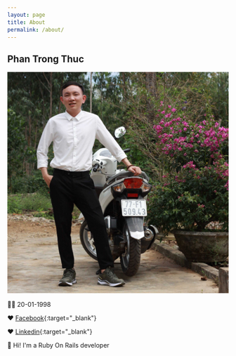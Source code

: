 ```yaml
---
layout: page
title: About
permalink: /about/
---
```


<style type="text/css">
  div.post-content img[alt="avatar"] {
    border-radius: 0.5rem;
  }

  @media screen and (min-width: 576px) {
    div.post-content img[alt="avatar"] {
      max-width: 475px;
    }
  }
</style>

## Phan Trong Thuc

![avatar](/assets/images/avatar.jpg)

🙋‍♂️ 20-01-1998

❤️ [Facebook](https://www.facebook.com/profile.php?id=100012298714802){:target="_blank"}

❤️ [Linkedin](https://www.linkedin.com/in/thuc-phan-t-b01594246/){:target="_blank"}

🤝 Hi! I'm a Ruby On Rails developer
